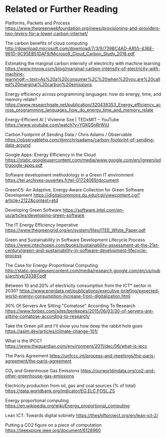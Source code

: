# Related or Further Reading

Platforms, Packets and Process
https://www.thegreenwebfoundation.org/news/provisioning-and-providers-two-levers-for-a-lower-carbon-internet/

The carbon benefits of cloud computing
http://download.microsoft.com/download/7/3/9/739BC4AD-A855-436E-961D-9C95EB51DAF9/Microsoft_Cloud_Carbon_Study_2018.pdf


Estimating the marginal carbon intensity of electricity with machine learning
https://www.tmrow.com/blog/marginal-carbon-intensity-of-electricity-with-machine-learning#:~:text=As%20a%20consumer%2C%20when%20you,are%20called%20marginal%20carbon%20emissions.

Energy efficiency across programming languages: how do energy, time, and memory relate?
https://www.researchgate.net/publication/320436353_Energy_efficiency_across_programming_languages_how_do_energy_time_and_memory_relate

Energy-Efficient AI | Vivienne Sze | TEDxMIT – YouTube
https://www.youtube.com/watch?v=Y0XGSnRrWiU

Carbon Footprint of Sending Data / Chris Adams / Observable
https://observablehq.com/@mrchrisadams/carbon-footprint-of-sending-data-around

Google Apps: Energy Efficiency in the Cloud
https://static.googleusercontent.com/media/www.google.com/en//green/pdf/google-apps.pdf

Software development methodology in a Green IT environment
https://tel.archives-ouvertes.fr/tel-01724069/document

GreenC5: An Adaptive, Energy-Aware Collection for Green Software Development
https://digitalcommons.du.edu/cgi/viewcontent.cgi?article=2122&context=etd

Developing Green Software
https://software.intel.com/en-us/articles/developing-green-software

The IT Energy Efficiency Imperative
https://www.thegreengrid.org/en/system/files/ITEE_White_Paper.pdf

Green and Sustainability in Software Development Lifecycle Process
https://www.intechopen.com/books/sustainability-assessment-at-the-21st-century/green-and-sustainability-in-software-development-lifecycle-process

The Case for Energy-Proportional Computing
http://static.googleusercontent.com/media/research.google.com/en/us/pubs/archive/33387.pdf

Between 10 and 20% of electricity consumption from the ICT* sector in 2030?
https://www.enerdata.net/publications/executive-briefing/expected-world-energy-consumption-increase-from-digitalization.html

30% Of Servers Are Sitting "Comatose" According To Research
https://www.forbes.com/sites/benkepes/2015/06/03/30-of-servers-are-sitting-comatose-according-to-research/

Take the Green pill and I'll show you how deep the rabbit hole goes
https://asim.dev/articles/climate-change-101/

What is the IPCC?
https://www.theguardian.com/environment/2011/dec/06/what-is-ipcc

The Paris Agreement
https://unfccc.int/process-and-meetings/the-paris-agreement/the-paris-agreement

CO₂ and Greenhouse Gas Emissions
https://ourworldindata.org/co2-and-other-greenhouse-gas-emissions

Electricity production from oil, gas and coal sources (% of total)
https://data.worldbank.org/indicator/EG.ELC.FOSL.ZS

Energy proportional computing
https://en.wikipedia.org/wiki/Energy_proportional_computing

Lean ICT: Towards digital sobriety
https://theshiftproject.org/en/lean-ict-2/

Putting a CO2 figure on a piece of computation
https://ieeexplore.ieee.org/document/6128960
